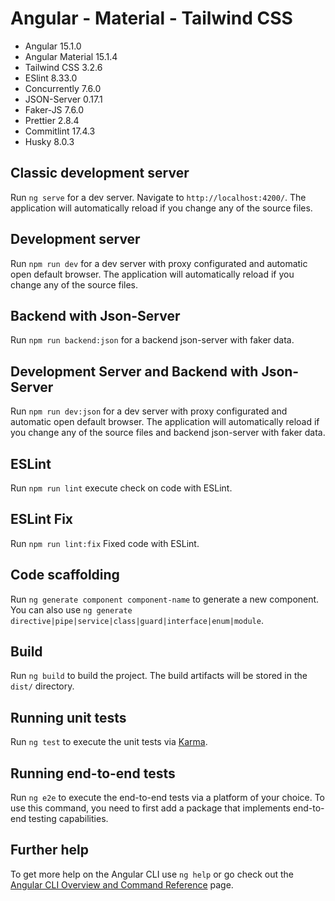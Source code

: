 # Angular - Material - Tailwind CSS

- Angular 15.1.0
- Angular Material 15.1.4
- Tailwind CSS 3.2.6
- ESlint 8.33.0
- Concurrently 7.6.0
- JSON-Server 0.17.1
- Faker-JS 7.6.0
- Prettier 2.8.4
- Commitlint 17.4.3
- Husky 8.0.3

## Classic development server

Run `ng serve` for a dev server. Navigate to `http://localhost:4200/`. The application will automatically reload if you change any of the source files.

## Development server

Run `npm run dev` for a dev server with proxy configurated and automatic open default browser. The application will automatically reload if you change any of the source files.

## Backend with Json-Server

Run `npm run backend:json` for a backend json-server with faker data.

## Development Server and Backend with Json-Server

Run `npm run dev:json` for a dev server with proxy configurated and automatic open default browser. The application will automatically reload if you change any of the source files and backend json-server with faker data.

## ESLint

Run `npm run lint` execute check on code with ESLint.

## ESLint Fix

Run `npm run lint:fix` Fixed code with ESLint.

## Code scaffolding

Run `ng generate component component-name` to generate a new component. You can also use `ng generate directive|pipe|service|class|guard|interface|enum|module`.

## Build

Run `ng build` to build the project. The build artifacts will be stored in the `dist/` directory.

## Running unit tests

Run `ng test` to execute the unit tests via [Karma](https://karma-runner.github.io).

## Running end-to-end tests

Run `ng e2e` to execute the end-to-end tests via a platform of your choice. To use this command, you need to first add a package that implements end-to-end testing capabilities.

## Further help

To get more help on the Angular CLI use `ng help` or go check out the [Angular CLI Overview and Command Reference](https://angular.io/cli) page.
